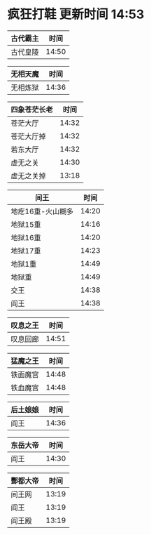 # 疯狂打鞋 更新时间 14:53

| 古代霸主   | 时间    |
|--------|-------|
| 古代皇陵 | 14:50 |

| 无相天魔   | 时间    |
|--------|-------|
| 无相炼狱 | 14:36 |

| 四象苍茫长老   | 时间    |
|--------|-------|
| 苍茫大厅 | 14:32 |
| 苍茫大厅掉 | 14:32 |
| 若东大厅 | 14:32 |
| 虚无之关 | 14:30 |
| 虚无之关掉 | 13:18 |

| 间王   | 时间    |
|--------|-------|
| 地疙16重-火山糊多 | 14:20 |
| 地狱15重 | 14:16 |
| 地狱16重 | 14:20 |
| 地狱17重 | 14:23 |
| 地狱1重 | 14:49 |
| 地狱重 | 14:49 |
| 交王 | 14:38 |
| 阎王 | 14:38 |

| 叹息之王   | 时间    |
|--------|-------|
| 叹息回廊 | 14:51 |

| 猛魔之王   | 时间    |
|--------|-------|
| 铁面魔宫 | 14:48 |
| 铁血魔宫 | 14:48 |

| 后土娘娘   | 时间    |
|--------|-------|
| 阎王 | 14:36 |

| 东岳大帝   | 时间    |
|--------|-------|
| 阎王 | 14:30 |

| 酆都大帝   | 时间    |
|--------|-------|
| 间王网 | 13:19 |
| 阎王 | 13:19 |
| 阎王殿 | 13:19 |